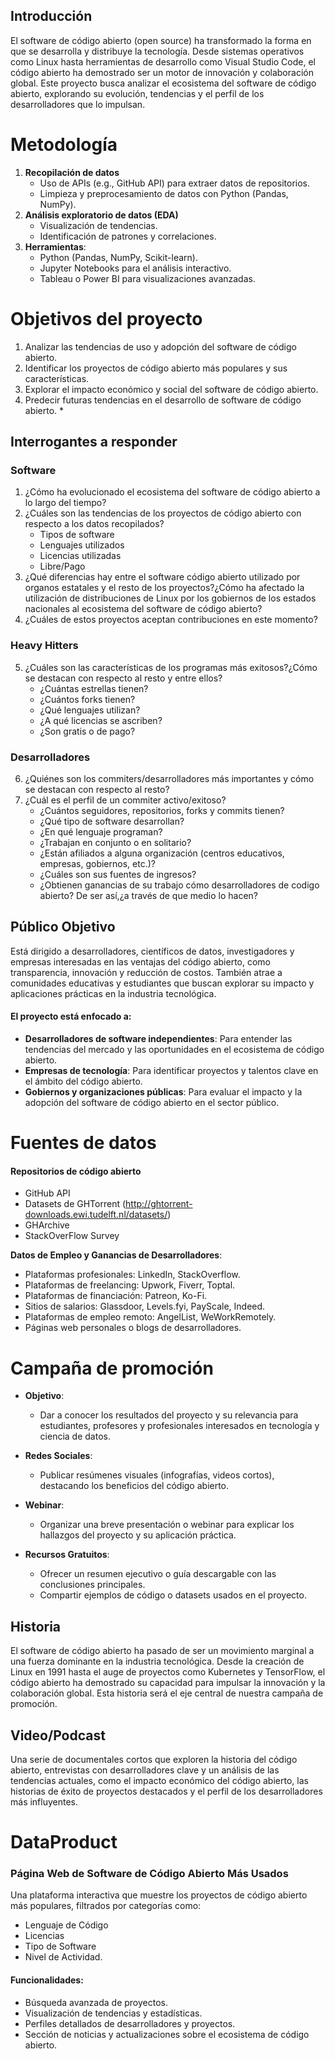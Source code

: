## Introducción
El software de código abierto (open source) ha transformado la forma en que se desarrolla y distribuye la tecnología. Desde sistemas operativos como Linux hasta herramientas de desarrollo como Visual Studio Code, el código abierto ha demostrado ser un motor de innovación y colaboración global. Este proyecto busca analizar el ecosistema del software de código abierto, explorando su evolución, tendencias y el perfil de los desarrolladores que lo impulsan.
# Metodología
1. **Recopilación de datos**
    - Uso de APIs (e.g., GitHub API) para extraer datos de repositorios.
    - Limpieza y preprocesamiento de datos con Python (Pandas, NumPy).
2. **Análisis exploratorio de datos (EDA)**
    - Visualización de tendencias.
    - Identificación de patrones y correlaciones.
3. **Herramientas**:
    - Python (Pandas, NumPy, Scikit-learn).        
    - Jupyter Notebooks para el análisis interactivo.
    - Tableau o Power BI para visualizaciones avanzadas.
# Objetivos del proyecto
1. Analizar las tendencias de uso y adopción del software de código abierto.
2. Identificar los proyectos de código abierto más populares y sus características.
3. Explorar el impacto económico y social del software de código abierto.
4. Predecir futuras tendencias en el desarrollo de software de código abierto. \*
## Interrogantes a responder
### Software
1.  ¿Cómo ha evolucionado el ecosistema del software de código abierto a lo largo del tiempo?
2. ¿Cuáles son las tendencias de los proyectos de código abierto con respecto a los datos recopilados?
	- Tipos de software
	- Lenguajes utilizados
	- Licencias utilizadas
	- Libre/Pago
3. ¿Qué diferencias hay entre el software código abierto utilizado por organos estatales y el resto de los proyectos?¿Cómo ha afectado la utilización de distribuciones de Linux por los gobiernos de los estados nacionales al ecosistema del software de código abierto?
4. ¿Cuáles de estos proyectos aceptan contribuciones en este momento?
### Heavy Hitters
5. ¿Cuáles son las características de los programas más exitosos?¿Cómo se destacan con respecto al resto y entre ellos?
	- ¿Cuántas estrellas tienen?
	- ¿Cuántos forks tienen?
	- ¿Qué lenguajes utilizan?
	- ¿A qué licencias se ascriben?
	- ¿Son gratis o de pago?
### Desarrolladores
6. ¿Quiénes son los commiters/desarrolladores más importantes y cómo se destacan con respecto al resto?
7. ¿Cuál es el perfil de un commiter activo/exitoso?
	- ¿Cuántos seguidores, repositorios, forks y commits tienen?
	- ¿Qué tipo de software desarrollan?
	- ¿En qué lenguaje programan?
	- ¿Trabajan en conjunto o en solitario?
	- ¿Están afiliados a alguna organización (centros educativos, empresas, gobiernos, etc.)?
	- ¿Cuáles son sus fuentes de ingresos?
	- ¿Obtienen ganancias de su trabajo cómo desarrolladores de codigo abierto? De ser así,¿a través de que medio lo hacen?
## Público Objetivo
Está dirigido a desarrolladores, científicos de datos, investigadores y empresas interesadas en las ventajas del código abierto, como transparencia, innovación y reducción de costos. También atrae a comunidades educativas y estudiantes que buscan explorar su impacto y aplicaciones prácticas en la industria tecnológica.

#### El proyecto está enfocado a:
- **Desarrolladores de software independientes**: Para entender las tendencias del mercado y las oportunidades en el ecosistema de código abierto.
- **Empresas de tecnología**: Para identificar proyectos y talentos clave en el ámbito del código abierto.
- **Gobiernos y organizaciones públicas**: Para evaluar el impacto y la adopción del software de código abierto en el sector público.
# Fuentes de datos
#### **Repositorios de código abierto**
- GitHub API
- Datasets de GHTorrent (http://ghtorrent-downloads.ewi.tudelft.nl/datasets/)
- GHArchive
- StackOverFlow Survey

**Datos de Empleo y Ganancias de Desarrolladores**:
- Plataformas profesionales: LinkedIn, StackOverflow.
- Plataformas de freelancing: Upwork, Fiverr, Toptal.
- Plataformas de financiación: Patreon, Ko-Fi.
- Sitios de salarios: Glassdoor, Levels.fyi, PayScale, Indeed.
- Plataformas de empleo remoto: AngelList, WeWorkRemotely.
- Páginas web personales o blogs de desarrolladores.
# Campaña de promoción
- **Objetivo**:
  - Dar a conocer los resultados del proyecto y su relevancia para estudiantes, profesores y profesionales interesados en tecnología y ciencia de datos.

- **Redes Sociales**:
  - Publicar resúmenes visuales (infografías, videos cortos), destacando los beneficios del código abierto.

- **Webinar**:
  - Organizar una breve presentación o webinar para explicar los hallazgos del proyecto y su aplicación práctica.

- **Recursos Gratuitos**:
	- Ofrecer un resumen ejecutivo o guía descargable con las conclusiones principales.
	- Compartir ejemplos de código o datasets usados en el proyecto.

## Historia
El software de código abierto ha pasado de ser un movimiento marginal a una fuerza dominante en la industria tecnológica. Desde la creación de Linux en 1991 hasta el auge de proyectos como Kubernetes y TensorFlow, el código abierto ha demostrado su capacidad para impulsar la innovación y la colaboración global. Esta historia será el eje central de nuestra campaña de promoción.

## Video/Podcast
Una serie de documentales cortos que exploren la historia del código abierto, entrevistas con desarrolladores clave y un análisis de las tendencias actuales, como el impacto económico del código abierto, las historias de éxito de proyectos destacados y el perfil de los desarrolladores más influyentes.
# DataProduct
### Página Web de Software de Código Abierto Más Usados
Una plataforma interactiva que muestre los proyectos de código abierto más populares, filtrados por categorías como: 
- Lenguaje de Código 
- Licencias 
- Tipo de Software 
- Nivel de Actividad.
#### **Funcionalidades**:
- Búsqueda avanzada de proyectos.
- Visualización de tendencias y estadísticas.
- Perfiles detallados de desarrolladores y proyectos.
- Sección de noticias y actualizaciones sobre el ecosistema de código abierto.
